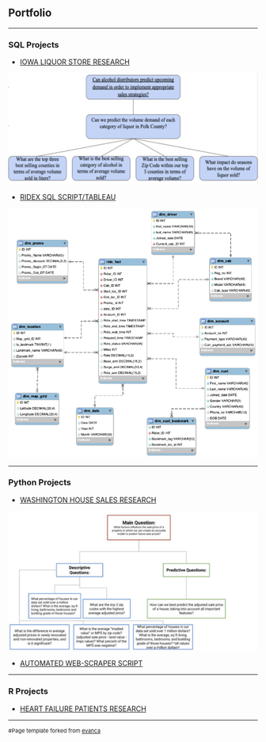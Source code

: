 ## Portfolio

---

### SQL Projects

- [IOWA LIQUOR STORE RESEARCH](/pdf/Final_Python.pdf)
<img src="/images/Picture_iowaLiquorStore.PNG"/>


- [RIDEX SQL SCRIPT/TABLEAU](/pdf/Team_9_Project_Scenario_5405.pdf)
<img src="/images/ridex.PNG?raw=true"/>

---


### Python Projects

- [WASHINGTON HOUSE SALES RESEARCH](/pdf/Final_SQL.pdf)
<img src="/images/Picture_HouseSales.PNG?raw=true"/>

- [AUTOMATED WEB-SCRAPER SCRIPT ](http://example.com/)



---

### R Projects
- [HEART FAILURE PATIENTS RESEARCH](/pdf/Final_R.pdt)



---
<p style="font-size:11px">
#Page template forked from <a href="https://github.com/evanca/quick-portfolio">evanca</a></p>
<!-- Remove above link if you don't want to attibute -->
